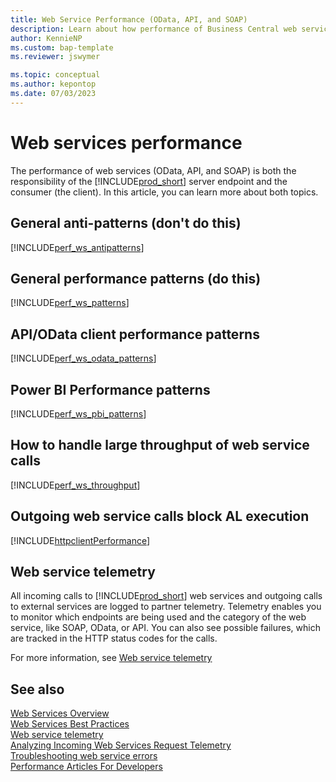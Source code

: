 ```yaml
---
title: Web Service Performance (OData, API, and SOAP)
description: Learn about how performance of Business Central web services (OData, API, and SOAP)
author: KennieNP
ms.custom: bap-template
ms.reviewer: jswymer

ms.topic: conceptual
ms.author: kepontop
ms.date: 07/03/2023
---
```


# Web services performance

The performance of web services (OData, API, and SOAP) is both the responsibility of the [!INCLUDE[prod_short](../developer/includes/prod_short.md)] server endpoint and the consumer (the client). In this article, you can learn more about both topics.

## General anti-patterns (don't do this)

[!INCLUDE[perf_ws_antipatterns](../includes/include-webservices-performance-anti-patterns.md)]

## General performance patterns (do this)

[!INCLUDE[perf_ws_patterns](../includes/include-webservices-performance-patterns.md)]

## API/OData client performance patterns

[!INCLUDE[perf_ws_odata_patterns](../includes/include-webservices-odata-performance-patterns.md)]

## Power BI Performance patterns

[!INCLUDE[perf_ws_pbi_patterns](../includes/include-webservices-pbi-performance-patterns.md)]

## How to handle large throughput of web service calls

[!INCLUDE[perf_ws_throughput](../includes/include-webservices-throughput-performance-patterns.md)]

## Outgoing web service calls block AL execution

[!INCLUDE[httpclientPerformance](../includes/performance-outgoing-http.md)] 

## Web service telemetry

All incoming calls to [!INCLUDE[prod_short](../developer/includes/prod_short.md)] web services and outgoing calls to external services are logged to partner telemetry. Telemetry enables you to monitor which endpoints are being used and the category of the web service, like SOAP, OData, or API. You can also see possible failures, which are tracked in the HTTP status codes for the calls.

For more information, see [Web service telemetry](web-service-telemetry.md)

## See also

[Web Services Overview](web-services.md)  
[Web Services Best Practices](Web-Services-Best-Practices.md)  
[Web service telemetry](web-service-telemetry.md)   
[Analyzing Incoming Web Services Request Telemetry](../administration/telemetry-webservices-trace.md)  
[Troubleshooting web service errors](web-service-troubleshooting.md)   
[Performance Articles For Developers](../performance/performance-developer.md)   
